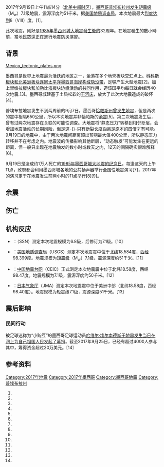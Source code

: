 2017年9月19日上午11点14分（[北美中部时区](../Page/北美中部时区.md "wikilink")），[墨西哥](../Page/墨西哥.md "wikilink")[普埃布拉州发生](../Page/普埃布拉州.md "wikilink")[矩震级](https://zh.wikipedia.org/wiki/矩震级 "wikilink")（M<sub>w</sub>）7.1级地震，震源深度约51千米。据[美国地质调查局](https://zh.wikipedia.org/wiki/美国地质调查局 "wikilink")，本次地震最大[烈度达到](https://zh.wikipedia.org/wiki/麥加利地震烈度 "wikilink")8（VIII）度。\[1\]。

此次地震，剛好是[1985年墨西哥城大地震發生後的](../Page/1985年墨西哥城大地震.md "wikilink")32周年。在地震發生的數小時前，當地民眾還正在進行地震防災演習。

## 背景

[Mexico_tectonic_plates.png](https://zh.wikipedia.org/wiki/File:Mexico_tectonic_plates.png "fig:Mexico_tectonic_plates.png")

墨西哥是世界上地震最为活跃的地区之一，坐落在多个地壳板块交汇点上。[科科斯板块和](../Page/科科斯板块.md "wikilink")[北美洲板块连同太平洋墨西哥海岸构成](https://zh.wikipedia.org/wiki/北美洲板块 "wikilink")[隐没带](https://zh.wikipedia.org/wiki/隐没带 "wikilink")，足够产生大型地震\[2\]。加上[里维拉板块和](https://zh.wikipedia.org/wiki/里维拉板块 "wikilink")[加勒比海板块边缘活动的共同作用](../Page/加勒比海.md "wikilink")，造该国平均每日就会经历40次地震.\[3\]。墨西哥城建基于土质松软的[干河床](../Page/特斯科科湖.md "wikilink")，放大了此次大地震造成的破坏\[4\]。

普埃布拉地震发生不到两周前的9月7日，墨西哥[恰帕斯州](../Page/恰帕斯州.md "wikilink")[曾发生地震](../Page/2017年恰帕斯州地震.md "wikilink")，但是两次的震中相隔650公里，所以本次地震并非恰帕斯的[余震](https://zh.wikipedia.org/wiki/余震 "wikilink")\[5\]。第二次地震发生后，曾有过两次地震存在关联的可能性调查。大地震将“静态压力”转移到相邻断层，会增加地震活动的长期风险，但是这-{}-只有断裂长度距离是原本的四倍才有可能。9月19日的地震中，由于两次地震间距离超出预期最大值400公里，所以静态压力转移并不在考虑之内。地震波的传播影响其他断层，“动态触发”可能发生在更远的距离，但一般只出现在地震触发的数小时或数天之内，12天的间隔确实很难解释\[6\]。

9月19日是造成约1万人死亡的[1985年墨西哥城大地震的纪念日](../Page/1985年墨西哥城大地震.md "wikilink")。每逢这天的上午11点，政府都会利用墨西哥城各地的公共扬声器举行全国性地震演习\[7\]，2017年的演习定于在地震发生前两小时的11点举行\[8\]\[9\]。

## 余震

## 伤亡

## 机构反应

  - ：（SSN）测定本次地震规模为6.8級，后修订为7.1级。\[10\]

<!-- end list -->

  - ：[美国地质调查局](https://zh.wikipedia.org/wiki/美国地质调查局 "wikilink")（USGS）测定本次地震震中位于[北纬](https://zh.wikipedia.org/wiki/北纬 "wikilink")18.584度，[西经](https://zh.wikipedia.org/wiki/西经 "wikilink")98.399度。地震规模为[矩震级](https://zh.wikipedia.org/wiki/矩震级 "wikilink")（M<sub>w</sub>）7.1级，震源深度约51千米。\[11\]

<!-- end list -->

  - ：[中国地震台网](../Page/中国地震台网.md "wikilink")（CEIC）正式测定本次地震震中位于北纬18.58度，西经98.47度。地震规模为7.1级，震源深度约50千米。\[12\]

<!-- end list -->

  - ：[日本气象厅](https://zh.wikipedia.org/wiki/日本气象厅 "wikilink")（JMA）测定本次地震震中位于美洲中部（北纬18.58度，西经98.40度）。地震规模为矩震级7.1级，震源深度51千米。\[13\]

## 震后影响

### 民间行动

被足球迷称为“小豌豆”的墨西哥足球运动员[哈维尔·埃尔南德斯于地震发生当日在网上为自己祖国人民发起了募捐](../Page/哈维尔·埃尔南德斯.md "wikilink")。截至2017年9月25日，已经有超过4000人参与其中，筹得资金超过20万美元。\[14\]

## 参考资料

[Category:2017年地震](https://zh.wikipedia.org/wiki/Category:2017年地震 "wikilink")
[Category:2017年墨西哥](https://zh.wikipedia.org/wiki/Category:2017年墨西哥 "wikilink")
[Category:墨西哥地震](https://zh.wikipedia.org/wiki/Category:墨西哥地震 "wikilink")
[Category:普埃布拉州](https://zh.wikipedia.org/wiki/Category:普埃布拉州 "wikilink")

1.

2.

3.

4.

5.

6.

7.

8.

9.

10.
11.

12.

13.

14.